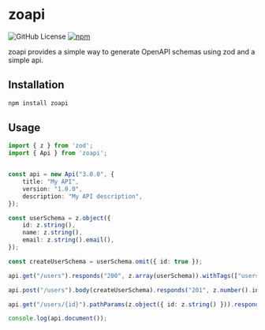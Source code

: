 # zoapi
![GitHub License](https://img.shields.io/github/license/maybemaby/zoapi) [![npm](https://img.shields.io/npm/v/fastify-iron-session)](https://www.npmjs.com/package/zoapi)

zoapi provides a simple way to generate OpenAPI schemas using zod and a simple api.

## Installation

```bash
npm install zoapi
```

## Usage

```typescript
import { z } from 'zod';
import { Api } from 'zoapi';


const api = new Api("3.0.0", {
    title: "My API",
    version: "1.0.0",
    description: "My API description",
});

const userSchema = z.object({
    id: z.string(),
    name: z.string(),
    email: z.string().email(),
});

const createUserSchema = userSchema.omit({ id: true });

api.get("/users").responds("200", z.array(userSchema)).withTags(["users"]);

api.post("/users").body(createUserSchema).responds("201", z.number().int()).withTags(["users"]);

api.get("/users/{id}").pathParams(z.object({ id: z.string() })).responds("200", userSchema).withTags(["users"]);

console.log(api.document());
```
